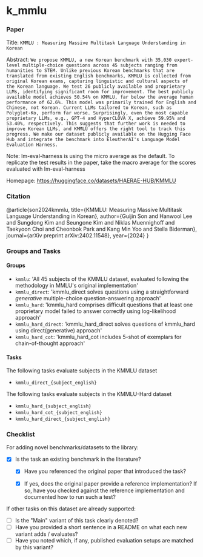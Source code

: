 # k_mmlu

### Paper

Title: `KMMLU : Measuring Massive Multitask Language Understanding in Korean`

Abstract: `We propose KMMLU, a new Korean benchmark with 35,030 expert-level multiple-choice questions across 45 subjects ranging from humanities to STEM. Unlike previous Korean benchmarks that are translated from existing English benchmarks, KMMLU is collected from original Korean exams, capturing linguistic and cultural aspects of the Korean language. We test 26 publicly available and proprietary LLMs, identifying significant room for improvement. The best publicly available model achieves 50.54% on KMMLU, far below the average human performance of 62.6%. This model was primarily trained for English and Chinese, not Korean. Current LLMs tailored to Korean, such as Polyglot-Ko, perform far worse. Surprisingly, even the most capable proprietary LLMs, e.g., GPT-4 and HyperCLOVA X, achieve 59.95% and 53.40%, respectively. This suggests that further work is needed to improve Korean LLMs, and KMMLU offers the right tool to track this progress. We make our dataset publicly available on the Hugging Face Hub and integrate the benchmark into EleutherAI's Language Model Evaluation Harness.`

Note: lm-eval-harness is using the micro average as the default. To replicate the test results in the paper, take the macro average for the scores evaluated with lm-eval-harness

Homepage: https://huggingface.co/datasets/HAERAE-HUB/KMMLU

### Citation

@article{son2024kmmlu,
      title={KMMLU: Measuring Massive Multitask Language Understanding in Korean},
      author={Guijin Son and Hanwool Lee and Sungdong Kim and Seungone Kim and Niklas Muennighoff and Taekyoon Choi and Cheonbok Park and Kang Min Yoo and Stella Biderman},
      journal={arXiv preprint arXiv:2402.11548},
      year={2024}
}

### Groups and Tasks

#### Groups

* `kmmlu`: 'All 45 subjects of the KMMLU dataset, evaluated following the methodology in MMLU's original implementation'
* `kmmlu_direct`: 'kmmlu_direct solves questions using a straightforward *generative* multiple-choice question-answering approach'
* `kmmlu_hard`: 'kmmlu_hard comprises difficult questions that at least one proprietary model failed to answer correctly using log-likelihood approach'
* `kmmlu_hard_direct`:  'kmmlu_hard_direct solves questions of kmmlu_hard using direct(generative) approach'
* `kmmlu_hard_cot`: 'kmmlu_hard_cot includes 5-shot of exemplars for chain-of-thought approach'

#### Tasks

The following tasks evaluate subjects in the KMMLU dataset
- `kmmlu_direct_{subject_english}`

The following tasks evaluate subjects in the KMMLU-Hard dataset
- `kmmlu_hard_{subject_english}`
- `kmmlu_hard_cot_{subject_english}`
- `kmmlu_hard_direct_{subject_english}`


### Checklist

For adding novel benchmarks/datasets to the library:
* [x] Is the task an existing benchmark in the literature?
  * [x] Have you referenced the original paper that introduced the task?
  * [x] If yes, does the original paper provide a reference implementation? If so, have you checked against the reference implementation and documented how to run such a test?


If other tasks on this dataset are already supported:
* [ ] Is the "Main" variant of this task clearly denoted?
* [ ] Have you provided a short sentence in a README on what each new variant adds / evaluates?
* [ ] Have you noted which, if any, published evaluation setups are matched by this variant?
